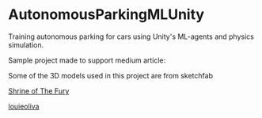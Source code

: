 # AutonomousParkingMLUnity 
Training autonomous parking for cars using Unity's ML-agents and physics simulation.

Sample project made to support medium article:


Some of the 3D models used in this project are from sketchfab

[Shrine of The Fury](https://sketchfab.com/3d-models/chevrolet-corvette-1980-different-colours-7e428bdb3ab54b4e9ac610e545fd9d03)

[louieoliva](https://sketchfab.com/3d-models/low-poly-tree-pack-ea6e844754da494a9c38501b4fff92ad)
